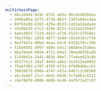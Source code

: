 ```yaml
---
multichainPage:
  - 4b12d444-6e9c-4fd1-a65e-86cde4820eba
  - d496a05a-d2f5-4730-8b5f-238feb6ec4aa
  - 69f63e9d-6363-429a-8533-2a53a24adaee
  - c0108a35-e7c2-424e-8221-b122aa21b8a7
  - 6abcd05d-7229-4423-af26-9125c37558ec
  - f6e3f6bc-2058-4877-9ad4-c82a918ccf56
  - 9e47447a-80b4-4eaa-b5c8-83181f8ccf0b
  - f2bb9501-d997-468e-b411-b6bbee25a8aa
  - bbafdee6-9894-4f21-84a1-70eed6556ad9
  - 11540d2a-5441-483b-80e7-7fa8ee623c8b
  - 95377e13-20af-44dd-a4b2-3a3415ea0032
  - f9aefd8d-e707-4769-bf31-9f8d64bbccb1
  - 39028670-098a-4747-a55a-64b7c1c965b6
  - a5c3eab7-21cc-4bdc-b038-7cfe082c8211
  - c0e786f8-d086-48db-9c40-4a7673ad7c67
---
```

